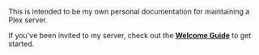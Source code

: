 This is intended to be my own personal documentation for maintaining a Plex server.

If you've been invited to my server, check out the **[Welcome Guide](welcome-guide)** to get started.
